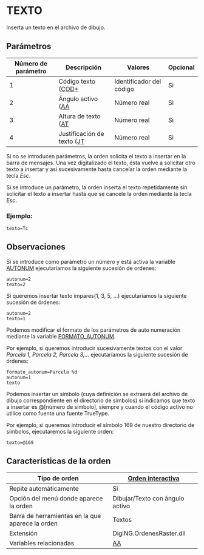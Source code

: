 # TEXTO

Inserta un texto en el archivo de dibujo.

## Parámetros

| Número de parámetro | Descripción                                                                                                                                                                           | Valores                  | Opcional |
| ------------------- | ------------------------------------------------------------------------------------------------------------------------------------------------------------------------------------- | ------------------------ | -------- |
| 1                   | Código texto ([COD+](/digi3d-net/referencia/ventana-de-dibujo/ordenes/c/cod-mas.md)              | Identificador del código | Si       |
| 2                   | Ángulo activo ([AA](/digi3d-net/referencia/ventana-de-dibujo/variables/a/aa.md)          | Número real              | Si       |
| 3                   | Altura de texto ([AT](/digi3d-net/referencia/ventana-de-dibujo/variables/a/at.md)        | Número real              | Si       |
| 4                   | Justificación de texto ([JT](/digi3d-net/referencia/ventana-de-dibujo/variables/j/jt.md) | Número real              | Si       |

Si no se introducen parámetros, la orden solicita el texto a insertar en la barra de mensajes. Una vez digitalizado el texto, ésta vuelve a solicitar otro texto a insertar y así sucesivamente hasta cancelar la orden mediante la tecla _Esc_.

Si se introduce un parámetro, la orden inserta el texto repetidamente sin solicitar el texto a insertar hasta que se cancele la orden mediante la tecla _Esc_.

### Ejemplo:

`texto=Tc`

## Observaciones

Si se introduce como parámetro un número y está activa la variable [AUTONUM](/digi3d-net/referencia/ventana-de-dibujo/variables/a/autonum.md) ejecutaríamos la siguiente sucesión de ordenes:

`autonum=2  `\
`texto=2`

Si queremos insertar texto impares(1, 3, 5, ...) ejecutaríamos la siguiente sucesión de órdenes:

`autonum=2  `\
`texto=1`

Podemos modificar el formato de los parámetros de auto numeración mediante la variable [FORMATO_AUTONUM](/digi3d-net/referencia/ventana-de-dibujo/variables/f/formato-autonum.md).

Por ejemplo, si queremos introducir sucesivamente textos con el valor _Parcela 1, Parcela 2, Parcela 3,..._ ejecutaríamos la siguiente sucesión de órdenes:

`formato_autonum=Parcela %d  `\
`autonum=1  `\
`texto`

Podemos insertar un símbolo (cuya definición se extraerá del archivo de dibujo correspondiente en el directorio de símbolos) si indicamos que texto a insertar es @\[número de símbolo], siempre y cuando el código activo no utilice como fuente una fuente TrueType.

Por ejemplo, si queremos introducir el símbolo 169 de nuestro directorio de símbolos, ejecutaremos la siguiente orden:

`texto=@169`

## Características de la orden

| Tipo de orden                                    | [Orden interactiva](texto.md)                                                                                                                                                                                                                                                                                                                                                                                                                                                                                                                                                                                                                                                                                                                                                                                                                                                                                                                                                                    |
| ------------------------------------------------ | ------------------------------------------------------------------------------------------------------------------------------------------------------------------------------------------------------------------------------------------------------------------------------------------------------------------------------------------------------------------------------------------------------------------------------------------------------------------------------------------------------------------------------------------------------------------------------------------------------------------------------------------------------------------------------------------------------------------------------------------------------------------------------------------------------------------------------------------------------------------------------------------------------------------------------------------------------------------------------------------------ |
| Repite automáticamente                           | Si                                                                                                                                                                                                                                                                                                                                                                                                                                                                                                                                                                                                                                                                                                                                                                                                                                                                                                                                                                                               |
| Opción del menú donde aparece la orden           | Dibujar/Texto con ángulo activo                                                                                                                                                                                                                                                                                                                                                                                                                                                                                                                                                                                                                                                                                                                                                                                                                                                                                                                                                                  |
| Barra de herramientas en la que aparece la orden | Textos                                                                                                                                                                                                                                                                                                                                                                                                                                                                                                                                                                                                                                                                                                                                                                                                                                                                                                                                                                                           |
| Extensión                                        | DigiNG.OrdenesRaster.dll                                                                                                                                                                                                                                                                                                                                                                                                                                                                                                                                                                                                                                                                                                                                                                                                                                                                                                                                                                         |
| Variables relacionadas                           | [AA](/digi3d-net/referencia/ventana-de-dibujo/variables/a/aa.md) |
